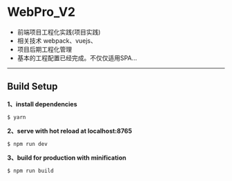 # WebPro_V2
- 前端项目工程化实践(项目实践) 
- 相关技术 webpack、vuejs、
- 项目后期工程化管理
- 基本的工程配置已经完成。不仅仅适用SPA...

***

Build Setup
--
**1、install dependencies** 

    $ yarn
**2、serve with hot reload at localhost:8765**

    $ npm run dev
**3、build for production with minification**

    $ npm run build